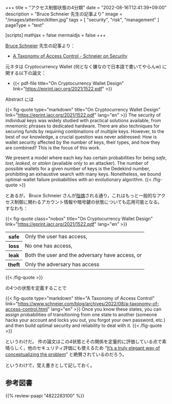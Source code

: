 +++
title = "アクセス制御状態の4分類"
date =  "2022-08-16T12:41:39+09:00"
description = "Bruce Schneier 先生の記事より"
image = "/images/attention/kitten.jpg"
tags = [ "security", "risk", "management" ]
pageType = "text"

[scripts]
  mathjax = false
  mermaidjs = false
+++

[Bruce Schneier](https://www.schneier.com/) 先生の記事より：

- [A Taxonomy of Access Control - Schneier on Security](https://www.schneier.com/blog/archives/2022/08/a-taxonomy-of-access-control.html)

元ネタは Cryptocurrency Wallet (何となく嫌なので日本語で書いてやらんw) に関する以下の論文：

- {{< pdf-file title="On Cryptocurrency Wallet Design" link="https://eprint.iacr.org/2021/1522.pdf" >}}

Abstract には

{{< fig-quote type="markdown" title="On Cryptocurrency Wallet Design" link="https://eprint.iacr.org/2021/1522.pdf" lang="en" >}}
The security of individual keys was widely studied with practical solutions available, from mnemonic phrases to dedicated hardware. There are also techniques for securing funds by requiring combinations of multiple keys. However, to the best of our knowledge, a crucial question was never addressed: How is wallet security affected by the number of keys, their types, and how they are combined? This is the focus of this work.

We present a model where each key has certain probabilities for being *safe*, *lost*, *leaked*, or *stolen* (available only to an attacker). The number of possible wallets for a given number of keys is the Dedekind number, prohibiting an exhaustive search with many keys. Nonetheless, we bound optimal-wallet failure probabilities with an evolutionary algorithm.
{{< /fig-quote >}}

とあるが， Bruce Schneier さんが[指摘](https://www.schneier.com/blog/archives/2022/08/a-taxonomy-of-access-control.html "A Taxonomy of Access Control - Schneier on Security")される通り，これはもっと一般的なアクセス制御に関わるアカウント情報や暗号鍵の状態についても応用可能となる。
すなわち：

{{< fig-quote class="nobox" title="On Cryptocurrency Wallet Design" link="https://eprint.iacr.org/2021/1522.pdf" lang="en" >}}
<table>
<tr><th>safe</th><td>Only the user has access,</td></tr>
<tr><th>loss</th><td>No one has access,</td></tr>
<tr><th>leak</th><td>Both the user and the adversary have access, or</td></tr>
<tr><th>theft</th><td>Only the adversary has access</td></tr>
</table>
{{< /fig-quote >}}

の4つの状態を定義することで

{{< fig-quote type="markdown" title="A Taxonomy of Access Control" link="https://www.schneier.com/blog/archives/2022/08/a-taxonomy-of-access-control.html" lang="en" >}}
Once you know these states, you can assign probabilities of transitioning from one state to another (someone hacks your account and locks you out, you forgot your own password, etc.) and then build optimal security and reliability to deal with it.
{{< /fig-quote >}}

というわけだ。
件の論文はこの4状態とその関係を定量的に評価している点で素晴らしく，他のセキュリティ評価にも使えるため “[It’s a truly elegant way of conceptualizing the problem](https://www.schneier.com/blog/archives/2022/08/a-taxonomy-of-access-control.html "A Taxonomy of Access Control - Schneier on Security")” と絶賛されているのだろう。


というわけで，覚え書きとして記しておく。

## 参考図書

{{% review-paapi "4822283100" %}} <!-- セキュリティはなぜやぶられたのか -->
